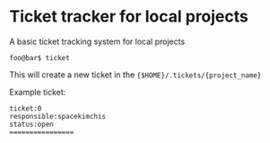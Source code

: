 # Ticket tracker for local projects

A basic ticket tracking system for local projects

```
foo@bar$ ticket
```
This will create a new ticket in the `{$HOME}/.tickets/{project_name}`

Example ticket:
```
ticket:0
responsible:spacekimchis
status:open
================
```
